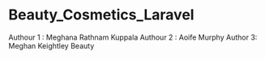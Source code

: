 # Beauty_Cosmetics_Laravel
Authour 1 : Meghana Rathnam Kuppala
Authour 2 : Aoife Murphy
Author  3: Meghan Keightley
Beauty